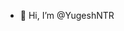 - 👋 Hi, I’m @YugeshNTR 


<!---
YugeshNTR/YugeshNTR is a ✨ special ✨ repository because its `README.md` (this file) appears on your GitHub profile.
You can click the Preview link to take a look at your changes.
--->

